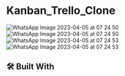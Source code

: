 # Kanban_Trello_Clone


![WhatsApp Image 2023-04-05 at 07 24 50](https://user-images.githubusercontent.com/86670119/230523120-8a449284-c354-41e8-9853-472eda1ba7e0.jpg)
![WhatsApp Image 2023-04-05 at 07 24 50](https://user-images.githubusercontent.com/86670119/230523137-0c88d23f-92db-481e-91ec-5a67bfe72481.jpg)
![WhatsApp Image 2023-04-05 at 07 24 53](https://user-images.githubusercontent.com/86670119/230523165-500f3d7e-7aec-493f-85f3-c26b0ed05274.jpg)
![WhatsApp Image 2023-04-05 at 07 24 53](https://user-images.githubusercontent.com/86670119/230523150-d6b07338-3276-4d54-8f1d-e023180f9e42.jpg)


## 🛠️ Built With
